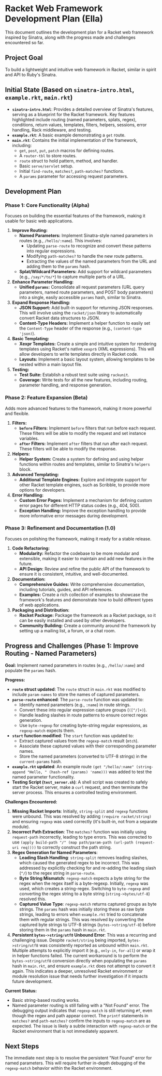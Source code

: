 # Racket Web Framework Development Plan (Ella)

This document outlines the development plan for a Racket web framework inspired by Sinatra, along with the progress made and challenges encountered so far.

## Project Goal

To build a lightweight and intuitive web framework in Racket, similar in spirit and API to Ruby's Sinatra.

## Initial State (Based on `sinatra-intro.html`, `example.rkt`, `main.rkt`)

*   **`sinatra-intro.html`**: Provides a detailed overview of Sinatra's features, serving as a blueprint for the Racket framework. Key features highlighted include routing (named parameters, splats, regex), conditions, return values, templates, filters, helpers, sessions, error handling, Rack middleware, and testing.
*   **`example.rkt`**: A basic example demonstrating a `get` route.
*   **`main.rkt`**: Contains the initial implementation of the framework, including:
    *   `get`, `post`, `put`, `patch` macros for defining routes.
    *   A `router-tbl` to store routes.
    *   `route` struct to hold pattern, method, and handler.
    *   Basic `serve/servlet` setup.
    *   Initial `find-route`, `matches?`, `path-matches?` functions.
    *   A `params` parameter for accessing request parameters.

## Development Plan

### Phase 1: Core Functionality (Alpha)

Focuses on building the essential features of the framework, making it usable for basic web applications.

1.  **Improve Routing:**
    *   **Named Parameters:** Implement Sinatra-style named parameters in routes (e.g., `/hello/:name`). This involves:
        *   Updating `parse-route` to recognize and convert these patterns into regular expressions.
        *   Modifying `path-matches?` to handle the new route patterns.
        *   Extracting the values of the named parameters from the URL and adding them to the `params` hash.
    *   **Splat/Wildcard Parameters:** Add support for wildcard parameters (e.g., `/say/*/to/*`) to capture multiple parts of a URL.
2.  **Enhance Parameter Handling:**
    *   **Unified `params`:** Consolidate all request parameters (URL query parameters, named route parameters, and POST body parameters) into a single, easily accessible `params` hash, similar to Sinatra.
3.  **Expand Response Handling:**
    *   **JSON Support:** Add built-in support for returning JSON responses. This will involve using the `racket/json` library to automatically convert Racket data structures to JSON.
    *   **Content-Type Headers:** Implement a helper function to easily set the `Content-Type` header of the response (e.g., `(content-type 'json)`).
4.  **Basic Templating:**
    *   **Xexpr Templates:** Create a simple and intuitive system for rendering templates using Racket's native `xexpr`s (XML expressions). This will allow developers to write templates directly in Racket code.
    *   **Layouts:** Implement a basic layout system, allowing templates to be nested within a main layout file.
5.  **Testing:**
    *   **Test Suite:** Establish a robust test suite using `rackunit`.
    *   **Coverage:** Write tests for all the new features, including routing, parameter handling, and response generation.

### Phase 2: Feature Expansion (Beta)

Adds more advanced features to the framework, making it more powerful and flexible.

1.  **Filters:**
    *   **`before` Filters:** Implement `before` filters that run before each request. These filters will be able to modify the request and set instance variables.
    *   **`after` Filters:** Implement `after` filters that run after each request. These filters will be able to modify the response.
2.  **Helpers:**
    *   **Helper System:** Create a system for defining and using helper functions within routes and templates, similar to Sinatra's `helpers` block.
3.  **Advanced Templating:**
    *   **Additional Template Engines:** Explore and integrate support for other Racket template engines, such as Scribble, to provide more options for developers.
4.  **Error Handling:**
    *   **Custom Error Pages:** Implement a mechanism for defining custom error pages for different HTTP status codes (e.g., 404, 500).
    *   **Exception Handling:** Improve the exception handling to provide more informative error messages during development.

### Phase 3: Refinement and Documentation (1.0)

Focuses on polishing the framework, making it ready for a stable release.

1.  **Code Refactoring:**
    *   **Modularity:** Refactor the codebase to be more modular and extensible, making it easier to maintain and add new features in the future.
    *   **API Design:** Review and refine the public API of the framework to ensure it is consistent, intuitive, and well-documented.
2.  **Documentation:**
    *   **Comprehensive Guides:** Write comprehensive documentation, including tutorials, guides, and API references.
    *   **Examples:** Create a rich collection of examples to showcase the framework's features and demonstrate how to build different types of web applications.
3.  **Packaging and Distribution:**
    *   **Racket Package:** Package the framework as a Racket package, so it can be easily installed and used by other developers.
    *   **Community Building:** Create a community around the framework by setting up a mailing list, a forum, or a chat room.

## Progress and Challenges (Phase 1: Improve Routing - Named Parameters)

**Goal:** Implement named parameters in routes (e.g., `/hello/:name`) and populate the `params` hash.

**Progress:**

*   **`route` struct updated**: The `route` struct in `main.rkt` was modified to include `param-names` to store the names of captured parameters.
*   **`parse-route` enhanced**: The `parse-route` function was updated to:
    *   Identify named parameters (e.g., `:name`) in route strings.
    *   Convert these into regular expression capture groups (`([^/]+)`).
    *   Handle leading slashes in route patterns to ensure correct regex generation.
    *   Use `byte-regexp` for creating byte-string regular expressions, as `regexp-match` expects them.
*   **`start` function modified**: The `start` function was updated to:
    *   Extract captured values from the `regexp-match` result (`mtch`).
    *   Associate these captured values with their corresponding parameter names.
    *   Store the named parameters (converted to UTF-8 strings) in the `current-params` hash.
*   **`example.rkt` updated**: An example route `(get "/hello/:name" (string-append "Hello, " (hash-ref (params) 'name)))` was added to test the named parameter functionality.
*   **Testing Script (`test_server.sh`)**: A shell script was created to safely start the Racket server, make a `curl` request, and then terminate the server process. This ensures a controlled testing environment.

**Challenges Encountered:**

1.  **Missing Racket Imports**: Initially, `string-split` and `regexp` functions were unbound. This was resolved by adding `(require racket/string)` and ensuring `regexp` was used correctly (it's built-in, not from a separate module).
2.  **Incorrect Path Extraction**: The `matches?` function was initially using `request-path` incorrectly, leading to type errors. This was corrected to use `(apply build-path "/" (map path/param-path (url-path (request-uri req))))` to correctly construct the path string.
3.  **Regex Generation for Named Parameters**:
    *   **Leading Slash Handling**: `string-split` removes leading slashes, which caused the generated regex to be incorrect. This was addressed by explicitly checking for and re-adding the leading slash (`^/`) to the regex string in `parse-route`.
    *   **Byte String Mismatch**: `regexp-match` expects a byte string for the regex when the regex itself is a byte-regexp. Initially, `regexp` was used, which creates a string-regex. Switching to `byte-regexp` and converting the regex string to a byte string (`string->bytes/utf-8`) resolved this.
    *   **Captured Value Type**: `regexp-match` returns captured groups as byte strings. The `params` hash was initially storing these as raw byte strings, leading to errors when `example.rkt` tried to concatenate them with regular strings. This was resolved by converting the captured byte strings to UTF-8 strings (`bytes->string/utf-8`) before storing them in the `params` hash in `main.rkt`.
4.  **Persistent `bytes->string/utf8` Unbound Error**: This was a recurring and challenging issue. Despite `racket/string` being imported, `bytes->string/utf8` was consistently reported as unbound within `main.rkt`. Multiple attempts to explicitly import it (e.g., `only-in`, `for-all`) or wrap it in helper functions failed. The current workaround is to perform the `bytes->string/utf8` conversion directly when populating the `params` hash in `main.rkt`, and ensure `example.rkt` does not attempt to convert it again. This indicates a deeper, unresolved Racket environment or module resolution issue that needs further investigation if it impacts future development.

**Current Status:**

*   Basic string-based routing works.
*   Named parameter routing is still failing with a "Not Found" error. The debugging output indicates that `regexp-match` is still returning `#f`, even though the regex and path appear correct. The `printf` statements in `matches?` and `path-matches?` confirm the inputs to `regexp-match` are as expected. The issue is likely a subtle interaction with `regexp-match` or the Racket environment that is not immediately apparent.

## Next Steps

The immediate next step is to resolve the persistent "Not Found" error for named parameters. This will require further in-depth debugging of the `regexp-match` behavior within the Racket environment.
